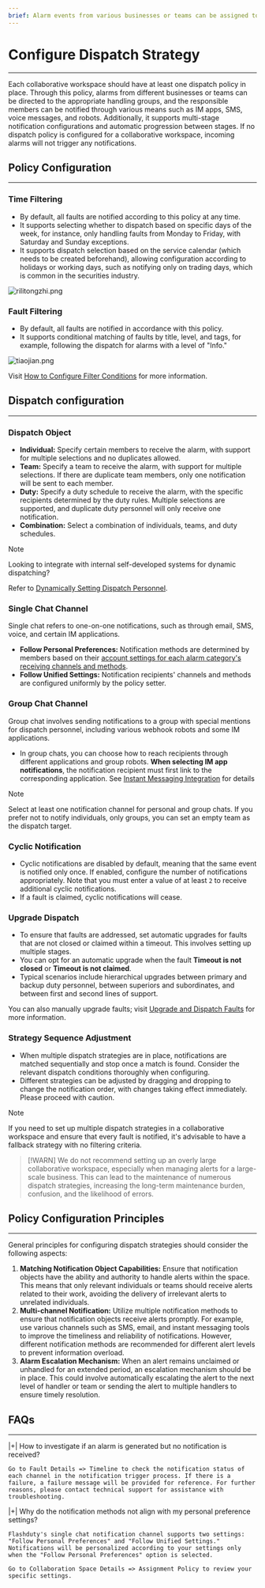 ```yaml
---
brief: Alarm events from various businesses or teams can be assigned to the corresponding handling groups through dispatch strategies, ensuring that the relevant handlers are reached via different communication channels
---
```


# Configure Dispatch Strategy

---

Each collaborative workspace should have at least one dispatch policy in place. Through this policy, alarms from different businesses or teams can be directed to the appropriate handling groups, and the responsible members can be notified through various means such as IM apps, SMS, voice messages, and robots. Additionally, it supports multi-stage notification configurations and automatic progression between stages. If no dispatch policy is configured for a collaborative workspace, incoming alarms will not trigger any notifications.

## Policy Configuration
---
### Time Filtering
- By default, all faults are notified according to this policy at any time.
- It supports selecting whether to dispatch based on specific days of the week, for instance, only handling faults from Monday to Friday, with Saturday and Sunday exceptions.
- It supports dispatch selection based on the service calendar (which needs to be created beforehand), allowing configuration according to holidays or working days, such as notifying only on trading days, which is common in the securities industry.

![rilitongzhi.png](https://fcdoc.github.io/img/gsUqruaXsUQO8Vbb-QgEIJb23EQ3jUZDMWBvtOYSEBs.avif)

### Fault Filtering
- By default, all faults are notified in accordance with this policy.
- It supports conditional matching of faults by title, level, and tags, for example, following the dispatch for alarms with a level of "Info."

![tiaojian.png](https://fcdoc.github.io/img/WyGIe6d3UjoWaGg4Y8KCZ87KCalIEM3cdR1YMRI6RVc.avif)

Visit [How to Configure Filter Conditions](https://docs.flashcat.cloud/zh/flashduty/how-to-filter) for more information.

## Dispatch configuration
---

### Dispatch Object
- **Individual:** Specify certain members to receive the alarm, with support for multiple selections and no duplicates allowed.
- **Team:** Specify a team to receive the alarm, with support for multiple selections. If there are duplicate team members, only one notification will be sent to each member.
- **Duty:** Specify a duty schedule to receive the alarm, with the specific recipients determined by the duty rules. Multiple selections are supported, and duplicate duty personnel will only receive one notification.
- **Combination:** Select a combination of individuals, teams, and duty schedules.

> [!NOTE]
> Looking to integrate with internal self-developed systems for dynamic dispatching?
>
> Refer to [Dynamically Setting Dispatch Personnel](https://docs.flashcat.cloud/zh/flashduty/dynamic-notifications).

### Single Chat Channel
Single chat refers to one-on-one notifications, such as through email, SMS, voice, and certain IM applications.

- **Follow Personal Preferences:** Notification methods are determined by members based on their [account settings for each alarm category's receiving channels and methods](https://docs.flashcat.cloud/zh/flashduty/preference-settings).
- **Follow Unified Settings:** Notification recipients' channels and methods are configured uniformly by the policy setter.

### Group Chat Channel

Group chat involves sending notifications to a group with special mentions for dispatch personnel, including various webhook robots and some IM applications.

- In group chats, you can choose how to reach recipients through different applications and group robots. **When selecting IM app notifications**, the notification recipient must first link to the corresponding application. See [Instant Messaging Integration](https://docs.flashcat.cloud/zh/flashduty/lark-integration-guide) for details

> [!NOTE]
> Select at least one notification channel for personal and group chats. If you prefer not to notify individuals, only groups, you can set an empty team as the dispatch target.

### Cyclic Notification

- Cyclic notifications are disabled by default, meaning that the same event is notified only once. If enabled, configure the number of notifications appropriately. Note that you must enter a value of at least `2` to receive additional cyclic notifications.
- If a fault is claimed, cyclic notifications will cease.

### Upgrade Dispatch

- To ensure that faults are addressed, set automatic upgrades for faults that are not closed or claimed within a timeout. This involves setting up multiple stages.
- You can opt for an automatic upgrade when the fault __Timeout is not closed__ or __Timeout is not claimed__.
- Typical scenarios include hierarchical upgrades between primary and backup duty personnel, between superiors and subordinates, and between first and second lines of support.

You can also manually upgrade faults; visit [Upgrade and Dispatch Faults](https://docs.flashcat.cloud/zh/flashduty/escalate-incidents) for more information.

### Strategy Sequence Adjustment
- When multiple dispatch strategies are in place, notifications are matched sequentially and stop once a match is found. Consider the relevant dispatch conditions thoroughly when configuring.
- Different strategies can be adjusted by dragging and dropping to change the notification order, with changes taking effect immediately. Please proceed with caution.

> [!NOTE]
> If you need to set up multiple dispatch strategies in a collaborative workspace and ensure that every fault is notified, it's advisable to have a fallback strategy with no filtering criteria.

> [!WARN]
> We do not recommend setting up an overly large collaborative workspace, especially when managing alerts for a large-scale business. This can lead to the maintenance of numerous dispatch strategies, increasing the long-term maintenance burden, confusion, and the likelihood of errors.

## Policy Configuration Principles
---
General principles for configuring dispatch strategies should consider the following aspects:

1. **Matching Notification Object Capabilities:** Ensure that notification objects have the ability and authority to handle alerts within the space. This means that only relevant individuals or teams should receive alerts related to their work, avoiding the delivery of irrelevant alerts to unrelated individuals.
2. **Multi-channel Notification:** Utilize multiple notification methods to ensure that notification objects receive alerts promptly. For example, use various channels such as SMS, email, and instant messaging tools to improve the timeliness and reliability of notifications. However, different notification methods are recommended for different alert levels to prevent information overload.
3. **Alarm Escalation Mechanism:** When an alert remains unclaimed or unhandled for an extended period, an escalation mechanism should be in place. This could involve automatically escalating the alert to the next level of handler or team or sending the alert to multiple handlers to ensure timely resolution.

## FAQs
---

|+| How to investigate if an alarm is generated but no notification is received?

    Go to Fault Details => Timeline to check the notification status of each channel in the notification trigger process. If there is a failure, a failure message will be provided for reference. For further reasons, please contact technical support for assistance with troubleshooting.

|+| Why do the notification methods not align with my personal preference settings?

    Flashduty's single chat notification channel supports two settings: "Follow Personal Preferences" and "Follow Unified Settings." Notifications will be personalized according to your settings only when the "Follow Personal Preferences" option is selected.

    Go to Collaboration Space Details => Assignment Policy to review your specific settings.